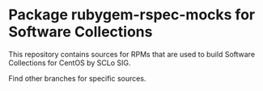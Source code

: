# Package rubygem-rspec-mocks for Software Collections

This repository contains sources for RPMs that are used
to build Software Collections for CentOS by SCLo SIG.

Find other branches for specific sources.
